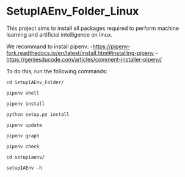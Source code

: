 # SetupIAEnv_Folder_Linux

This project aims to install all packages required to perform machine learning and artificial intelligence on linux.

We recommand to install pipenv: 
-https://pipenv-fork.readthedocs.io/en/latest/install.html#installing-pipenv
-https://geniesducode.com/articles/comment-installer-pipenv/

To do this, run the following commands:

`cd SetupIAEnv_Folder/`

`pipenv shell`

`pipenv install`

`python setup.py install`

`pipenv update`

`pipenv graph`

`pipenv check`

`cd setupiaenv/`

`setupIAEnv -h`
